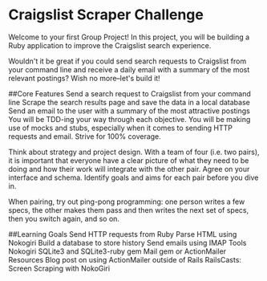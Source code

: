 Craigslist Scraper Challenge
==========
Welcome to your first Group Project! In this project, you will be building a Ruby application to improve the Craigslist search experience.

Wouldn't it be great if you could send search requests to Craigslist from your command line and receive a daily email with a summary of the most relevant postings? Wish no more–let's build it!

##Core Features
Send a search request to Craigslist from your command line
Scrape the search results page and save the data in a local database
Send an email to the user with a summary of the most attractive postings
You will be TDD-ing your way through each objective. You will be making use of mocks and stubs, especially when it comes to sending HTTP requests and email. Strive for 100% coverage.

Think about strategy and project design. With a team of four (i.e. two pairs), it is important that everyone have a clear picture of what they need to be doing and how their work will integrate with the other pair. Agree on your interface and schema. Identify goals and aims for each pair before you dive in.

When pairing, try out ping-pong programming: one person writes a few specs, the other makes them pass and then writes the next set of specs, then you switch again, and so on.

##Learning Goals
Send HTTP requests from Ruby
Parse HTML using Nokogiri
Build a database to store history
Send emails using IMAP
Tools
Nokogiri
SQLite3 and SQLite3-ruby gem
Mail gem or ActionMailer
Resources
Blog post on using ActionMailer outside of Rails
RailsCasts: Screen Scraping with NokoGiri